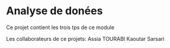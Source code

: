 # Analyse de donées

Ce projet contient les trois tps de ce module

Les collaborateurs de ce projets:
Assia TOURABI
Kaoutar Sarsari
